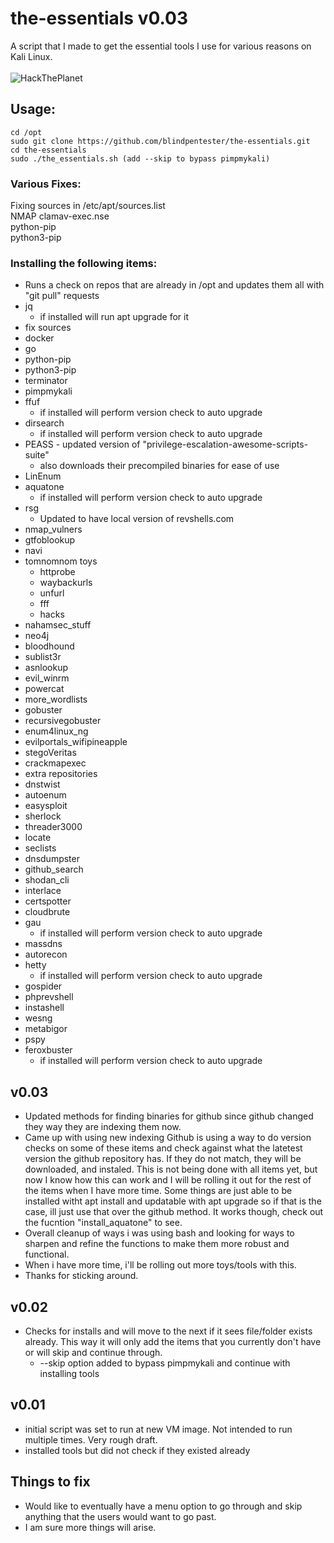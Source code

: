 # the-essentials v0.03  
A script that I made to get the essential tools I use for various reasons on Kali Linux.<br /><br />
![HackThePlanet](https://i.ibb.co/5YmrMHZ/htp.pngZ)    

## Usage:  
    cd /opt  
    sudo git clone https://github.com/blindpentester/the-essentials.git  
    cd the-essentials  
    sudo ./the_essentials.sh (add --skip to bypass pimpmykali)  
    
  
### Various Fixes:  
Fixing sources in /etc/apt/sources.list  
NMAP clamav-exec.nse  
python-pip  
python3-pip  

### Installing the following items:  
* Runs a check on repos that are already in /opt and updates them all with "git pull" requests
* jq  
    * if installed will run apt upgrade for it  
* fix sources  
* docker  
* go  
* python-pip  
* python3-pip  
* terminator  
* pimpmykali  
* ffuf  
    * if installed will perform version check to auto upgrade
* dirsearch  
    * if installed will perform version check to auto upgrade
* PEASS - updated version of "privilege-escalation-awesome-scripts-suite"  
    * also downloads their precompiled binaries for ease of use  
* LinEnum  
* aquatone  
    * if installed will perform version check to auto upgrade
* rsg  
    * Updated to have local version of revshells.com  
* nmap_vulners  
* gtfoblookup  
* navi  
* tomnomnom toys  
    * httprobe  
    * waybackurls  
    * unfurl  
    * fff  
    * hacks  
* nahamsec_stuff  
* neo4j  
* bloodhound  
* sublist3r  
* asnlookup  
* evil_winrm  
* powercat  
* more_wordlists  
* gobuster  
* recursivegobuster  
* enum4linux_ng  
* evilportals_wifipineapple  
* stegoVeritas  
* crackmapexec  
* extra repositories  
* dnstwist  
* autoenum  
* easysploit  
* sherlock  
* threader3000  
* locate  
* seclists  
* dnsdumpster  
* github_search  
* shodan_cli  
* interlace  
* certspotter  
* cloudbrute  
* gau  
    * if installed will perform version check to auto upgrade
* massdns  
* autorecon  
* hetty  
    * if installed will perform version check to auto upgrade
* gospider  
* phprevshell  
* instashell  
* wesng  
* metabigor  
* pspy  
* feroxbuster  
    * if installed will perform version check to auto upgrade
  
  
## v0.03
* Updated methods for finding binaries for github since github changed they way they are indexing them now.  
* Came up with using new indexing Github is using a way to do version checks on some of these items and check against what the latetest version the github repository has.  If they do not match, they will be downloaded, and instaled.  This is not being done with all items yet, but now I know how this can work and I will be rolling it out for the rest of the items when I have more time.  Some things are just able to be installed witht apt install and updatable with apt upgrade so if that is the case, ill just use that over the github method.  It works though, check out the fucntion "install_aquatone" to see.
* Overall cleanup of ways i was using bash and looking for ways to sharpen and refine the functions to make them more robust and functional.
* When i have more time, i'll be rolling out more toys/tools with this.
* Thanks for sticking around.
  
## v0.02
* Checks for installs and will move to the next if it sees file/folder exists already.  This way it will only add the items that you currently don't have or will skip and continue through.
    * --skip option added to bypass pimpmykali and continue with installing tools
  
  
## v0.01  
* initial script was set to run at new VM image.  Not intended to run multiple times.  Very rough draft.  
* installed tools but did not check if they existed already  
  
  
## Things to fix  
* Would like to eventually have a menu option to go through and skip anything that the users would want to go past.   
* I am sure more things will arise.  
  
  
